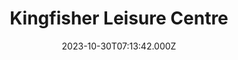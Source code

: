 ---
date: 2023-10-30T07:13:42.000Z
title: Kingfisher Leisure Centre
latitude: 52.03620184015773
longitude: 0.7340587308937416
category: checkin
---